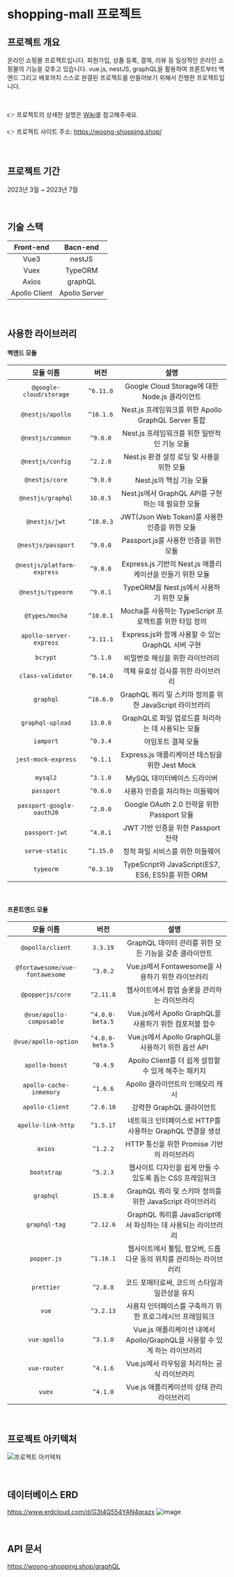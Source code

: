 # shopping-mall 프로젝트
## 프로젝트 개요
온라인 쇼핑몰 프로젝트입니다. 회원가입, 상품 등록, 결제, 리뷰 등 일상적인 온라인 쇼핑물의 기능을 갖추고 있습니다. vue.js, nestJS, graphQL을 활용하여 프론트부터 백엔드 그리고 배포까지 스스로 완결된 프로젝트를 만들어보기 위해서 진행한 프로젝트입니다.

<br>

 👉 프로젝트의 상세한 설명은 [Wiki](https://github.com/HaewoongGit/shopping-mall/wiki)를 참고해주세요.
 
 👉 프로젝트 사이트 주소: https://woong-shopping.shop/

<br>

## 프로젝트 기간
2023년 3월 ~ 2023년 7월

<br>

## 기술 스택
| Front-end | Bacn-end |
| :---:     | :---:    |
| Vue3   | nestJS   |
| Vuex  | TypeORM  |
| Axios | graphQL |
| Apollo Client | Apollo Server |

<br>

## 사용한 라이브러리
#### 백엔드 모듈
| 모듈 이름 | 버전 | 설명 |
|:--------:|:------:|:--------:|
| `@google-cloud/storage` | `^6.11.0` | Google Cloud Storage에 대한 Node.js 클라이언트 |
| `@nestjs/apollo` | `^10.1.6` | Nest.js 프레임워크를 위한 Apollo GraphQL Server 통합 |
| `@nestjs/common` | `^9.0.0` | Nest.js 프레임워크를 위한 일반적인 기능 모듈 |
| `@nestjs/config` | `^2.2.0` | Nest.js 환경 설정 로딩 및 사용을 위한 모듈 |
| `@nestjs/core` | `^9.0.0` | Nest.js의 핵심 기능 모듈 |
| `@nestjs/graphql` | `10.0.5` | Nest.js에서 GraphQL API를 구현하는 데 필요한 모듈 |
| `@nestjs/jwt` | `^10.0.3` | JWT(Json Web Token)를 사용한 인증을 위한 모듈 |
| `@nestjs/passport` | `^9.0.0` | Passport.js를 사용한 인증을 위한 모듈 |
| `@nestjs/platform-express` | `^9.0.0` | Express.js 기반의 Nest.js 애플리케이션을 만들기 위한 모듈 |
| `@nestjs/typeorm` | `^9.0.1` | TypeORM을 Nest.js에서 사용하기 위한 모듈 |
| `@types/mocha` | `^10.0.1` | Mocha를 사용하는 TypeScript 프로젝트를 위한 타입 정의 |
| `apollo-server-express` | `^3.11.1` | Express.js와 함께 사용할 수 있는 GraphQL 서버 구현 |
| `bcrypt` | `^5.1.0` | 비밀번호 해싱을 위한 라이브러리 |
| `class-validator` | `^0.14.0` | 객체 유효성 검사를 위한 라이브러리 |
| `graphql` | `^16.6.0` | GraphQL 쿼리 및 스키마 정의를 위한 JavaScript 라이브러리 |
| `graphql-upload` | `13.0.0` | GraphQL로 파일 업로드를 처리하는 데 사용되는 모듈 |
| `iamport` | `^0.3.4` | 아임포트 결제 모듈 |
| `jest-mock-express` | `^0.1.1` | Express.js 애플리케이션 테스팅을 위한 Jest Mock |
| `mysql2` | `^3.1.0` | MySQL 데이터베이스 드라이버 |
| `passport` | `^0.6.0` | 사용자 인증을 처리하는 미들웨어 |
| `passport-google-oauth20` | `^2.0.0` | Google OAuth 2.0 전략을 위한 Passport 모듈 |
| `passport-jwt` | `^4.0.1` | JWT 기반 인증을 위한 Passport 전략 |
| `serve-static` | `^1.15.0` | 정적 파일 서비스를 위한 미들웨어 |
| `typeorm` | `^0.3.10` | TypeScript와 JavaScript(ES7, ES6, ES5)를 위한 ORM |

<br>

#### 프론트엔드 모듈
| 모듈 이름 | 버전 | 설명 |
|:--------:|:------:|:--------:|
| `@apollo/client` | `3.3.19` | GraphQL 데이터 관리를 위한 모든 기능을 갖춘 클라이언트 |
| `@fortawesome/vue-fontawesome` | `^3.0.2` | Vue.js에서 Fontawesome을 사용하기 위한 라이브러리 |
| `@popperjs/core` | `^2.11.8` | 웹사이트에서 팝업 슬롯을 관리하는 라이브러리 |
| `@vue/apollo-composable` | `^4.0.0-beta.5` | Vue.js에서 Apollo GraphQL을 사용하기 위한 컴포저블 함수 |
| `@vue/apollo-option` | `^4.0.0-beta.5` | Vue.js에서 Apollo GraphQL을 사용하기 위한 옵션 API |
| `apollo-boost` | `^0.4.9` | Apollo Client를 더 쉽게 설정할 수 있게 해주는 패키지 |
| `apollo-cache-inmemory` | `^1.6.6` | Apollo 클라이언트의 인메모리 캐시 |
| `apollo-client` | `^2.6.10` | 강력한 GraphQL 클라이언트 |
| `apollo-link-http` | `^1.5.17` | 네트워크 인터페이스로 HTTP를 사용하는 GraphQL 연결을 생성 |
| `axios` | `^1.2.2` | HTTP 통신을 위한 Promise 기반의 라이브러리 |
| `bootstrap` | `^5.2.3` | 웹사이트 디자인을 쉽게 만들 수 있도록 돕는 CSS 프레임워크 |
| `graphql` | `15.8.0` | GraphQL 쿼리 및 스키마 정의를 위한 JavaScript 라이브러리 |
| `graphql-tag` | `^2.12.6` | GraphQL 쿼리를 JavaScript에서 파싱하는 데 사용되는 라이브러리 |
| `popper.js` | `^1.16.1` | 웹사이트에서 툴팁, 팝오버, 드롭다운 등의 위치를 관리하는 라이브러리 |
| `prettier` | `^2.8.8` | 코드 포매터로써, 코드의 스타일과 일관성을 유지 |
| `vue` | `^3.2.13` | 사용자 인터페이스를 구축하기 위한 프로그레시브 프레임워크 |
| `vue-apollo` | `^3.1.0` | Vue.js 애플리케이션 내에서 Apollo/GraphQL을 사용할 수 있게 하는 라이브러리 |
| `vue-router` | `^4.1.6` | Vue.js에서 라우팅을 처리하는 공식 라이브러리 |
| `vuex` | `^4.1.0` | Vue.js 애플리케이션의 상태 관리 라이브러리 |


<br>

## 프로젝트 아키텍처

![프로젝트 아키텍처](https://github.com/HaewoongGit/shopping-mall/assets/107612118/3c4f0198-cf9e-401c-87a3-2f2e715823bd)



<br>

## 데이터베이스 ERD
https://www.erdcloud.com/d/G3t4Q554YAN4qrazx
![image](https://github.com/HaewoongGit/shopping-mall/assets/107612118/4a69526a-24ce-4fb6-9bb4-a57d825ff5d9)


<br>

## API 문서
https://woong-shopping.shop/graphQL
